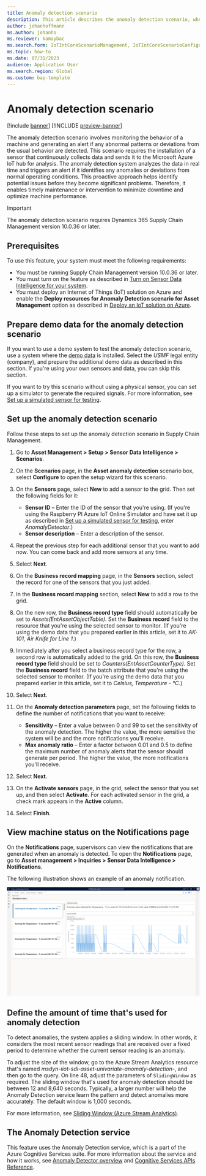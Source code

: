 ```yaml
---
title: Anomaly detection scenario
description: This article describes the anomaly detection scenario, where an alert is generated if abnormal patterns or deviations from a machine's usual behavior are detected.
author: johanhoffmann
ms.author: johanho
ms.reviewer: kamaybac
ms.search.form: IoTIntCoreScenarioManagement, IoTIntCoreScenarioConfigurationWizardV2, EntAssetObjectProductionStop
ms.topic: how-to
ms.date: 07/31/2023
audience: Application User
ms.search.region: Global
ms.custom: bap-template
---
```


# Anomaly detection scenario

[!include [banner](../includes/banner.md)]
[!INCLUDE [preview-banner](../includes/preview-banner.md)]

<!-- KFM: Preview until further notice -->

The anomaly detection scenario involves monitoring the behavior of a machine and generating an alert if any abnormal patterns or deviations from the usual behavior are detected. This scenario requires the installation of a sensor that continuously collects data and sends it to the Microsoft Azure IoT hub for analysis. The anomaly detection system analyzes the data in real time and triggers an alert if it identifies any anomalies or deviations from normal operating conditions. This proactive approach helps identify potential issues before they become significant problems. Therefore, it enables timely maintenance or intervention to minimize downtime and optimize machine performance.

> [!IMPORTANT]
> The anomaly detection scenario requires Dynamics 365 Supply Chain Management version 10.0.36 or later.

## Prerequisites

To use this feature, your system must meet the following requirements:

- You must be running Supply Chain Management version 10.0.36 or later.
- You must turn on the feature as described in [Turn on Sensor Data Intelligence for your system](sdi-enable-feature.md).
- You must deploy an Internet of Things (IoT) solution on Azure and enable the **Deploy resources for Anomaly Detection scenario for Asset Management** option as described in [Deploy an IoT solution on Azure](sdi-deploy-iot-solution-on-azure.md).

## Prepare demo data for the anomaly detection scenario

If you want to use a demo system to test the anomaly detection scenario, use a system where the [demo data](../../fin-ops-core/fin-ops/get-started/demo-data.md) is installed. Select the *USMF* legal entity (company), and prepare the additional demo data as described in this section. If you're using your own sensors and data, you can skip this section.

If you want to try this scenario without using a physical sensor, you can set up a simulator to generate the required signals. For more information, see [Set up a simulated sensor for testing](sdi-set-up-simulated-sensor.md).

## Set up the anomaly detection scenario

Follow these steps to set up the anomaly detection scenario in Supply Chain Management.

1. Go to **Asset Management \> Setup \> Sensor Data Intelligence \> Scenarios**.
1. On the **Scenarios** page, in the **Asset anomaly detection** scenario box, select **Configure** to open the setup wizard for this scenario.
1. On the **Sensors** page, select **New** to add a sensor to the grid. Then set the following fields for it:

    - **Sensor ID** – Enter the ID of the sensor that you're using. (If you're using the Raspberry PI Azure IoT Online Simulator and have set it up as described in [Set up a simulated sensor for testing](sdi-set-up-simulated-sensor.md), enter *AnomalyDetector*.)
    - **Sensor description** – Enter a description of the sensor.

1. Repeat the previous step for each additional sensor that you want to add now. You can come back and add more sensors at any time.
1. Select **Next**.
1. On the **Business record mapping** page, in the **Sensors** section, select the record for one of the sensors that you just added.
1. In the **Business record mapping** section, select **New** to add a row to the grid.
1. On the new row, the **Business record type** field should automatically be set to *Assets(EntAssetObjectTable)*. Set the **Business record** field to the resource that you're using the selected sensor to monitor. (If you're using the demo data that you prepared earlier in this article, set it to *AK-101, Air Knife for Line 1*.) <!--KFM: Confirm record type value -->
1. Immediately after you select a business record type for the row, a second row is automatically added to the grid. On this row, the **Business record type** field should be set to *Counters(EntAssetCounterType)*. Set the **Business record** field to the batch attribute that you're using the selected sensor to monitor. (If you're using the demo data that you prepared earlier in this article, set it to *Celsius, Temperature - °C*.) <!--KFM: Confirm record type value -->
1. Select **Next**.
1. On the **Anomaly detection parameters** page, set the following fields to define the number of notifications that you want to receive:

    - **Sensitivity** – Enter a value between 0 and 99 to set the sensitivity of the anomaly detection. The higher the value, the more sensitive the system will be and the more notifications you'll receive.
    - **Max anomaly ratio** – Enter a factor between 0.01 and 0.5 to define the maximum number of anomaly alerts that the sensor should generate per period. The higher the value, the more notifications you'll receive.

1. Select **Next**.
1. On the **Activate sensors** page, in the grid, select the sensor that you set up, and then select **Activate**. For each activated sensor in the grid, a check mark appears in the **Active** column.
1. Select **Finish**.

## View machine status on the Notifications page

On the **Notifications** page, supervisors can view the notifications that are generated when an anomaly is detected. To open the **Notifications** page, go to **Asset management \> Inquiries \> Sensor Data Intelligence \> Notifications**.

The following illustration shows an example of an anomaly notification.

[<img src="media/sdi-anomaly.png" alt="Notifications page, showing the list of anomalies for a resource and the details of a selected anomaly." title="Notifications page, showing the list of anomalies for a resource and the details of a selected anomaly" width="720" />](media/sdi-anomaly.png#lightbox)

## Define the amount of time that's used for anomaly detection

To detect anomalies, the system applies a sliding window. In other words, it considers the most recent sensor readings that are received over a fixed period to determine whether the current sensor reading is an anomaly.

To adjust the size of the window, go to the Azure Stream Analytics resource that's named *msdyn-iiot-sdi-asset-univariate-anomaly-detection-*, and then go to the query. On line 48, adjust the parameters of `SlidingWindow` as required. The sliding window that's used for anomaly detection should be between 12 and 8,640 seconds. Typically, a larger number will help the Anomaly Detection service learn the pattern and detect anomalies more accurately. The default window is 1,000 seconds.

For more information, see [Sliding Window (Azure Stream Analytics)](/stream-analytics-query/sliding-window-azure-stream-analytics).

## The Anomaly Detection service

This feature uses the Anomaly Detection service, which is a part of the Azure Cognitive Services suite. For more information about the service and how it works, see [Anomaly Detector overview](/azure/cognitive-services/anomaly-detector/overview) and [Cognitive Services APIs Reference](https://westus2.dev.cognitive.microsoft.com/docs/services/AnomalyDetector/operations/post-timeseries-entire-detect).
